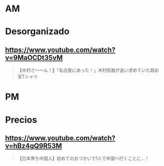 # AM
# Desorganizado

## https://www.youtube.com/watch?v=9MaOCDt35vM

> 【木村さ〜〜ん！】「名古屋にあった！」木村拓哉が追い求めていた超お宝Tシャツ 

# PM
# Precios

## https://www.youtube.com/watch?v=hBz4gQ9R53M

> 【日本育ち中国人】初めてのおつかいで1人で中国へ行くことに…！ 
